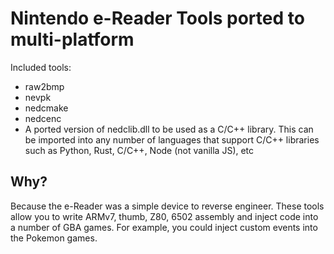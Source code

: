 # Nintendo e-Reader Tools ported to multi-platform

Included tools:

- raw2bmp
- nevpk
- nedcmake
- nedcenc
- A ported version of nedclib.dll to be used as a C/C++ library. This can be imported into any number of languages that support C/C++ libraries such as Python, Rust, C/C++, Node (not vanilla JS), etc

## Why?

Because the e-Reader was a simple device to reverse engineer. These tools allow you to write ARMv7, thumb, Z80, 6502 assembly and inject code into a number of GBA games. For example, you could inject custom events into the Pokemon games.
